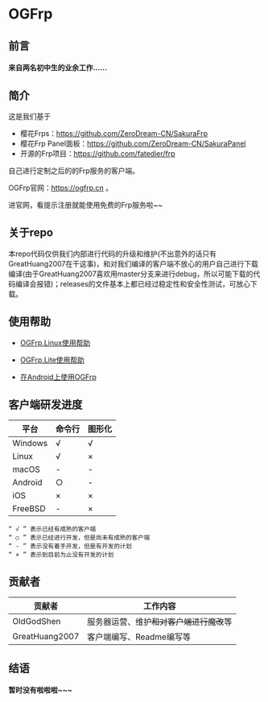 # OGFrp

## 前言
#### 来自两名初中生的业余工作……
## 简介

这是我们基于
- 樱花Frps：https://github.com/ZeroDream-CN/SakuraFrp
- 樱花Frp Panel面板：https://github.com/ZeroDream-CN/SakuraPanel
- 开源的Frp项目：https://github.com/fatedier/frp

自己进行定制之后的的Frp服务的客户端。

OGFrp官网：https://ogfrp.cn 。

进官网，看提示注册就能使用免费的Frp服务啦~~
## 关于repo
本repo代码仅供我们内部进行代码的升级和维护(不出意外的话只有GreatHuang2007在干这事)，和对我们编译的客户端不放心的用户自己进行下载编译(由于GreatHuang2007喜欢用master分支来进行debug，所以可能下载的代码编译会报错)；releases的文件基本上都已经过稳定性和安全性测试，可放心下载。

## 使用帮助
- [OGFrp.Linux使用帮助](https://github.com/OldGodShen/OGFrp/blob/master/github/UseLinux.md#ogfrplinux%E4%BD%BF%E7%94%A8%E5%B8%AE%E5%8A%A9)

- [OGFrp.Lite使用帮助](https://github.com/OldGodShen/OGFrp/blob/master/github/UseLite.md#ogfrplite%E4%BD%BF%E7%94%A8%E5%B8%AE%E5%8A%A9)

- [在Android上使用OGFrp](https://github.com/OldGodShen/OGFrp/blob/master/github/RunOnAndroid.md#%E6%9C%89%E5%85%B3%E5%9C%A8android%E4%B8%8A%E4%BD%BF%E7%94%A8ogfrp)

## 客户端研发进度

平台 | 命令行 | 图形化
--- | --- | --- 
Windows | √ | √ 
Linux | √ | × 
macOS | - | - 
Android | ○ | -
iOS | × | ×
FreeBSD | - | ×

    “ √ ” 表示已经有成熟的客户端
    “ ○ ” 表示已经进行开发，但是尚未有成熟的客户端
    “ - ” 表示没有着手开发，但是有开发的计划
    “ × ” 表示到目前为止没有开发的计划

## 贡献者

贡献者 | 工作内容
--- | --- |
OldGodShen | 服务器运营、维护~~和对客户端进行魔改~~等
GreatHuang2007 | 客户端编写、Readme编写等

## 结语
#### 暂时没有啦啦啦~~~
